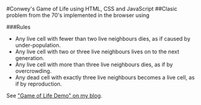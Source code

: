 #Conwey's Game of Life using HTML, CSS and JavaScript
 ##Clasic problem from the 70's implemented in the browser using

 ###Rules

- Any live cell with fewer than two live neighbours dies, as if caused by under-population.
- Any live cell with two or three live neighbours lives on to the next generation.
- Any live cell with more than three live neighbours dies, as if by overcrowding.
- Any dead cell with exactly three live neighbours becomes a live cell, as if by reproduction.

See ["Game of Life Demo" on my blog](http://peel3r.github.io/2015/05/12/conweys-classic-game-of-life-without-canvas/ "http://peel3r.github.io/2015/05/12/conweys-classic-game-of-life-without-canvas/").